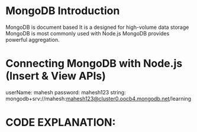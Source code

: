 # MongoDB Introduction

  MongoDB is document based
  It is a designed for high-volume data storage
  MongoDB is most commonly used with Node.js
  MongoDB provides powerful aggregation.

 # Connecting MongoDB with Node.js (Insert & View APIs)

 userName: mahesh
 password: mahesh123
 string: mongodb+srv://mahesh:mahesh123@cluster0.oocb4.mongodb.net/learning


 # CODE EXPLANATION:
 